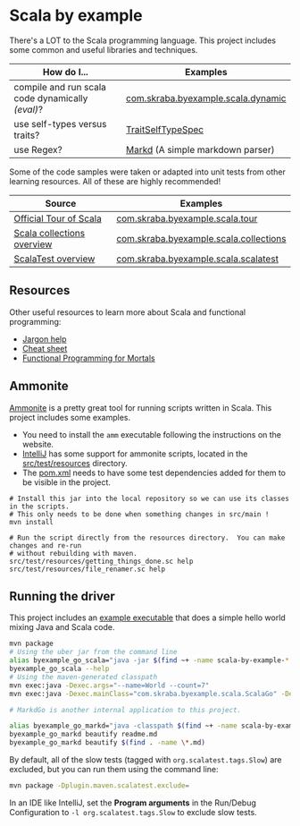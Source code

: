Scala by example
==============================================================================

There's a LOT to the Scala programming language.  This project includes some common and useful
libraries and techniques.

| How do I...                                      | Examples                                                                                          |
|--------------------------------------------------|---------------------------------------------------------------------------------------------------|
| compile and run scala code dynamically _(eval)_? | [com.skraba.byexample.scala.dynamic](src/test/scala/com/skraba/byexample/scala/dynamic/)          |
| use self-types versus traits?                    | [TraitSelfTypeSpec](src/test/scala/com/skraba/byexample/scala/TraitSelfTypeSpec.scala)            |
| use Regex?                                       | [Markd](src/main/scala/com/skraba/byexample/scala/markd/MarkdGo.scala) (A simple markdown parser) |

Some of the code samples were taken or adapted into unit tests from other learning resources.  All
of these are highly recommended!

| Source                                                                                            | Examples                                                                                         |
|---------------------------------------------------------------------------------------------------|--------------------------------------------------------------------------------------------------|
| [Official Tour of Scala](https://docs.scala-lang.org/tour/tour-of-scala.html)                     | [com.skraba.byexample.scala.tour](src/test/scala/com/skraba/byexample/scala/tour/)               |
| [Scala collections overview](https://docs.scala-lang.org/overviews/collections/introduction.html) | [com.skraba.byexample.scala.collections](src/test/scala/com/skraba/byexample/scala/collections/) |
| [ScalaTest overview](https://www.scalatest.org/user_guide)                                        | [com.skraba.byexample.scala.scalatest](src/test/scala/com/skraba/byexample/scala/scalatest/)     |

Resources
------------------------------------------------------------------------------

Other useful resources to learn more about Scala and functional programming:

* [Jargon help](https://github.com/hemanth/functional-programming-jargon)
* [Cheat sheet](https://docs.scala-lang.org/cheatsheets/)
* [Functional Programming for Mortals](https://leanpub.com/fpmortals)

Ammonite
------------------------------------------------------------------------------

[Ammonite] is a pretty great tool for running scripts written in Scala.  This project includes some
examples.

* You need to install the `amm` executable following the instructions on the website.
* [IntelliJ](https://www.jetbrains.com/help/idea/work-with-scala-worksheet-and-ammonite.html) has
  some support for ammonite scripts, located in the [src/test/resources](src/test/resources) 
  directory.
* The [pom.xml](pom.xml) needs to have some test dependencies added for them to be visible in the
  project.

```
# Install this jar into the local repository so we can use its classes in the scripts.
# This only needs to be done when something changes in src/main !
mvn install

# Run the script directly from the resources directory.  You can make changes and re-run
# without rebuilding with maven.
src/test/resources/getting_things_done.sc help
src/test/resources/file_renamer.sc help
```

[Ammonite]: https://ammonite.io/

Running the driver
------------------------------------------------------------------------------

This project includes an [example executable](src/main/java/com/skraba/byexample/scala/JavaScalaGo.java)
that does a simple hello world mixing Java and Scala code.

```bash
mvn package
# Using the uber jar from the command line
alias byexample_go_scala="java -jar $(find ~+ -name scala-by-example-*.jar)"
byexample_go_scala --help
# Using the maven-generated classpath
mvn exec:java -Dexec.args="--name=World --count=7"
mvn exec:java -Dexec.mainClass="com.skraba.byexample.scala.ScalaGo" -Dexec.args="--name=world --count=7" 

# MarkdGo is another internal application to this project.

alias byexample_go_markd="java -classpath $(find ~+ -name scala-by-example-*.jar) com.skraba.byexample.scala.markd.MarkdGo"
byexample_go_markd beautify readme.md
byexample_go_markd beautify $(find . -name \*.md)
```

By default, all of the slow tests (tagged with `org.scalatest.tags.Slow`) are excluded, but you can run them using the command line:

```bash
mvn package -Dplugin.maven.scalatest.exclude=
```

In an IDE like IntelliJ, set the **Program arguments** in the Run/Debug Configuration to `-l org.scalatest.tags.Slow` to exclude slow tests.
